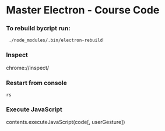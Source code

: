 # Master Electron - Course Code

### To rebuild bycript run:

` ./node_modules/.bin/electron-rebuild`

### Inspect

chrome://inspect/

### Restart from console

`rs`

### Execute JavaScript

contents.executeJavaScript(code[, userGesture])
